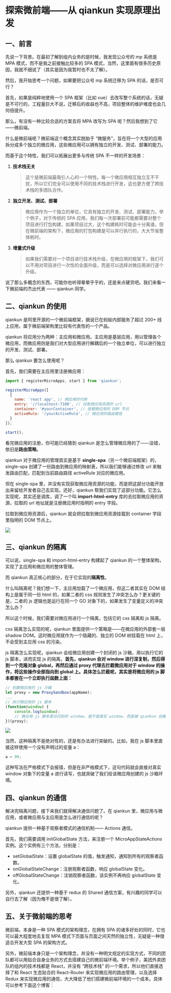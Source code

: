 # 探索微前端——从 qiankun 实现原理出发

## 一、前言

先说一下背景。在最初了解到组内业务的是时候，我发现公众号的 mp 系统是 MPA 模式，而不是我之前接触比较多的 SPA 模式，当然，这里面有很多历史原因，我就不细说了（其实是因为我暂时也不太了解）。

然后，我开始思考一个问题，如果要把公众号 mp 系统迁移为 SPA 的话，是否可行？

首先，如果是纯粹地使用一个  SPA 框架（比如 vue）去改写整个系统的话，无疑是不可行的，工程量巨大不说，迁移后的收益也不高，项目整体的维护难度也会几何倍提升。

那么，有没有一种比较合适的方案去将 MPA 改写为 SPA 呢？然后我想到了它——微前端。

什么是微前端呢？微前端这个概念其实脱胎于 “微服务”，旨在将一个大型的应用拆分成多个独立的微应用，这些微应用可以拥有独立的开发、测试、部署的能力。

而基于这个特性，我们可以拓展出更多与传统 SPA 不一样的开发场景：

1. **技术栈无关**
   
	> 这个是微前端最吸引人心的一个特性。每一个微应用相互独立互不干扰，所以它们完全可以使用不同的技术栈进行开发，这也更方便了跨技术栈的多团队合作。

2. **独立开发、测试、部署**

   > 微应用作为一个独立的单位，它具有独立的开发、测试、部署能力。举个例子，对于传统的 SPA 应用，我们每一次部署前可能都需要对整个项目进行打包构建，如果项目过大，这个构建耗时可能会十分离谱。但在微前端的架构下，微应用的打包构建是可以并行执行的，大大节省整体耗时。


3. **增量式升级**

   > 如果我们需要对一个项目进行技术栈升级，在微应用的框架下，我们可以不用对项目进行一次性的全面升级，而是可以选择对微应用进行逐个升级。


说了那么多概念的东西，可能你也听得晕晕乎乎的，还是来点硬货吧。我们来看一下微前端的杰出代表 —— qiankun 同学。

## 二、qiankun 的使用

qiankun 是阿里开源的一个微前端框架，据说已在蚂蚁内部服务了超过 200+ 线上应用，属于微前端架构里比较有代表性的一个产品。

qiankun 将应用分为两种：主应用和微应用。主应用是基层应用，用以管理各个微应用，而微应用则是我们对大型应用进行解耦后的一个独立单位，可以进行独立的开发、测试、部署。

那么 qiankun 要怎么使用呢？

首先，我们需要在主应用里注册微应用：

```js
import { registerMicroApps, start } from 'qiankun';

registerMicroApps([
  {
    name: 'react app', // 微应用的代称
    entry: '//localhost:7100', // 拉取微应用资源的 url
    container: '#yourContainer', // 挂载微应用的 DOM 节点
    activeRule: '/yourActiveRule', // 微应用的路由路径
  }
]);

start();
```

看完微应用的注册，你可能已经猜到 qiankun 是怎么管理微应用的了——没错，依旧是**路由策略**。

qiankun 对于微应用的管理其实是基于 **single-spa**（另一个微前端框架）的，single-spa 创建了一份路由到微应用的映射表，所以我们能够通过修改 url 来触发路由匹配，匹配到当前路由路径 activeRule 对应的微应用。

但在 single-spa 里，并没有实现获取微应用资源的功能，而是把这部分功能开放出来留给开发者自己去实现。还好，qiankun 帮我们实现了这部分功能。它怎么实现呢，其实还是调库，调了一个叫 **import-html-entry** 库的去拉取微应用的资源，拉取的 url 地址就是注册微应用时指明的 entry 字段。

拉取到微应用资源后，qiankun 就会把拉取到微应用资源挂载到 container 字段里指明的 DOM 节点上。

![](https://ftp.bmp.ovh/imgs/2021/04/4b27183e7b51a00d.png)

## 三、qiankun 的隔离

可以说，single-spa 和 import-html-entry 构建起了 qiankun 的一个整体架构，实现了主应用和微应用的整体管理。

而 qiankun 真正核心的部分，在于它实现的**隔离性**。

什么叫隔离呢？我们想一下，主应用加载了一个微应用，但这二者其实在 DOM 结构上是属于同一份 html 的，如果二者的 css 规则发生了冲突怎么办？更关键的是，二者的 js 逻辑也是运行在同一个 GO 对象下的，如果发生了变量定义的冲突怎么办？

所以这个时候，我们需要对微应用进行一个隔离，包括它的 css 隔离和 js 隔离。

css 隔离怎么实现的呢，qiankun 里面提供一个策略是——在微应用的外部套一层 shadow DOM。这时微应用就作为一个隐藏的、独立的 DOM 树挂载在 html 上，不会受到主应用 css 的污染。

js 隔离怎么实现呢，qiankun 会给微应用创建一个封闭的 js 沙箱，用以执行它的 js 脚本，进而实现 js 的隔离。**首先，qiankun 会对 window 进行深复制，然后得到一个克隆对象 global，再然后通过 proxy 代理去拦截微应用对于 window 的操作，将这些操作全部指向到 global 上。具体怎么拦截呢，其实是将微应用的 js 脚本都套在一个立即执行函数上面：**
```js
// 创建微应用的 js 沙箱
let proxy = new ProxySandbox(appName);
...
// 执行微应用的 js 脚本
(function(window) {
	console.log(window);
	// 微应用 js 脚本里访问到的 window，就不是真实 window，而是被 qiankun 创建出来的 js 沙箱
})(proxy);
```
![](https://ftp.bmp.ovh/imgs/2021/04/5801b22096d6347a.png)

当然，这种隔离不是绝对性的，还是有办法进行突破的。比如，我在 js 脚本里直接这样使用一个没有声明过的变量 a：
```js
a = 99;
```
这种写法在严格模式下会报错，但是在非严格模式下，这句代码就会直接对真实 window 对象下的变量 a 进行读写，也就突破了我们给该微应用创建的 js 沙箱环境。

## 四、qiankun 的通信

解决完隔离问题，接下来我们就得解决通信问题了。在 qiankun 里，微应用与微应用，或者微应用与主应用是怎么进行通信的呢？

qiankun 提供一种基于观察者模式的通信机制—— Actions 通信。

首先，我们需要调用 initGlobalState 方法，来注册一个 MicroAppStateActions 实例。这个实例有三个方法，分别是：

+ setGlobalState：设置 globalState 的值，触发通知，通知到所有的观察者函数。
+ onGlobalStateChange：注册观察者函数，响应 globalState 变化。
+ offGlobalStateChange：注销观察者函数，该实例不再响应 globalState 变化。

另外，qiankun 还提供一种基于 redux 的 Shared 通信方案，有兴趣的同学可以自行去了解（因为俺不是很了解）。

## 五、关于微前端的思考

微前端，本身是一种 SPA 模式的架构理念，在拥有 SPA 的诸多好处的同时，它也可以最大程度地去复现 MPA 模式下页面与页面之间天然的独立性，无疑是一种很适合开发大型 SPA 的架构方式。

另外，微前端本身只是一个架构理念，并没有一种明文规定的实现方式，不同的团队都可以用贴合自身业务的方式去搭建自己的微前端环境。举个例子，美团外卖团队的组内的技术栈都是 React，并没有 “跨技术栈” 的一个需求，所以他们直接选择了和 React 生态贴合的 React-Router 来实现微应用的路由管理，以及选择 Redux 来实现微应用的通信，大大降低了他们搭建微前端环境的一个成本。具体可以参考下面这个博客：

[微前端在美团外卖的实践]:https://tech.meituan.com/2020/02/27/meituan-waimai-micro-frontends-practice.html



